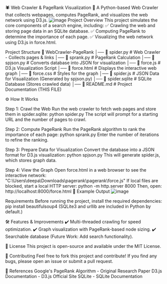 🕷️ Web Crawler & PageRank Visualization
🚀 A Python-based Web Crawler that collects webpages, computes PageRank, and visualizes the web network using D3.js.
![image](https://github.com/user-attachments/assets/7be4a894-3d5e-465e-913a-7e2c06f9c9fb)
Project Overview
This project simulates the core components of a search engine, including: ✅ Crawling the web and storing page data in an SQLite database.
✅ Computing PageRank to determine the importance of each page.
✅ Visualizing the web network using D3.js in force.html.

Project Structure
📁 WebCrawler-PageRank
│── 📜 spider.py      # Web Crawler - Collects pages & links
│── 📜 sprank.py      # PageRank Calculation
│── 📜 spjson.py      # Converts database into JSON for visualization
│── 📜 force.js       # D3.js Visualization Script
│── 📜 force.html     # Displays the interactive web graph
│── 📜 force.css      # Styles for the graph
│── 📜 spider.js      # JSON Data for Visualization (Generated by spjson.py)
│── 📜 spider.sqlite  # SQLite Database (Stores crawled data)
│── 📜 README.md      # Project Documentation (THIS FILE)

⚙️ How It Works

Step 1: Crawl the Web
Run the web crawler to fetch web pages and store them in spider.sqlite:
python spider.py
The script will prompt for a starting URL and the number of pages to crawl.

Step 2: Compute PageRank
Run the PageRank algorithm to rank the importance of each page:
python sprank.py
Enter the number of iterations to refine the ranking.

Step 3: Prepare Data for Visualization
Convert the database into a JSON format for D3.js visualization:
python spjson.py
This will generate spider.js, which stores graph data.

Step 4: View the Graph
Open force.html in a web browser to see the interactive network:
"C:\Users\deepa\Downloads\pagerank\pagerank\force.js"
If local files are blocked, start a local HTTP server:
python -m http.server 8000
Then, open:
http://localhost:8000/force.html
🔬 Example Output
![image](https://github.com/user-attachments/assets/52b0949e-97aa-4ce1-9e00-1db8467a85cc)

Requirements
Before running the project, install the required dependencies:
pip install beautifulsoup4
(SQLite3 and urllib are included in Python by default.)

🛠 Features & Improvements
✔️ Multi-threaded crawling for speed optimization.
✔️ Graph visualization with PageRank-based node sizing.
✔️ Searchable database (Future Work: Add search functionality).

📜 License
This project is open-source and available under the MIT License.

🤝 Contributing
Feel free to fork this project and contribute!
If you find any bugs, please open an issue or submit a pull request.

🔗 References
Google's PageRank Algorithm - Original Research Paper
D3.js Documentation - D3.js Official Site
SQLite - SQLite Documentation

